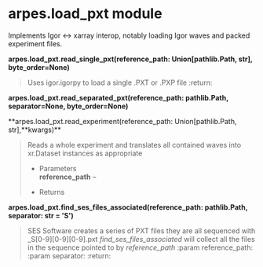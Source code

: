 # arpes.load\_pxt module

Implements Igor \<-\> xarray interop, notably loading Igor waves and
packed experiment files.

**arpes.load\_pxt.read\_single\_pxt(reference\_path:
Union\[pathlib.Path, str\], byte\_order=None)**

> Uses igor.igorpy to load a single .PXT or .PXP file :return:

**arpes.load\_pxt.read\_separated\_pxt(reference\_path: pathlib.Path,
separator=None, byte\_order=None)**

**arpes.load\_pxt.read\_experiment(reference\_path: Union\[pathlib.Path,
str\],**kwargs)\*\*

> Reads a whole experiment and translates all contained waves into
> xr.Dataset instances as appropriate
> 
>   - Parameters  
>     **reference\_path** –
> 
>   - Returns

**arpes.load\_pxt.find\_ses\_files\_associated(reference\_path:
pathlib.Path, separator: str = 'S')**

> SES Software creates a series of PXT files they are all sequenced with
> \_S\[0-9\]\[0-9\]\[0-9\].pxt *find\_ses\_files\_associated* will
> collect all the files in the sequence pointed to by *reference\_path*
> :param reference\_path: :param separator: :return:
